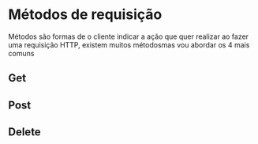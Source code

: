 # Métodos de requisição

Métodos são formas de o cliente indicar a ação que quer realizar ao fazer uma requisição HTTP, existem muitos métodosmas vou abordar os 4 mais comuns
## Get

## Post

## Delete
